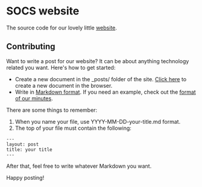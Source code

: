 SOCS website
=======

The source code for our lovely little [website](http://mountunionsocs.github.io). 

## Contributing

Want to write a post for our website? It can be about anything technology related you want. Here's how to get started: 

- Create a new document in the _posts/ folder of the site. [Click here](https://github.com/mu-socs/mu-socs.github.com/new/master/_posts) to create a new document in the browser. 
- Write in [Markdown format](http://markdownlivepreview.com/). If you need an example, check out the [format of our minutes](https://raw.github.com/mu-socs/mu-socs.github.com/master/_posts/2013-02-21-20130221-minutes.md). 

There are some things to remember: 

1. When you name your file, use YYYY-MM-DD-your-title.md format. 
2. The top of your file must contain the following: 

```
---
layout: post
title: your title
---
```

After that, feel free to write whatever Markdown you want. 

Happy posting!
